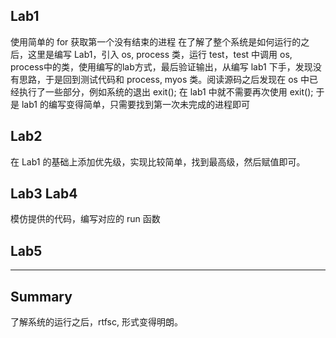 <!--
 * @Author: rain l0802_69@qq.com
 * @Date: 2025-09-15 11:16:30
 * @LastEditors: rain l0802_69@qq.com
 * @LastEditTime: 2025-09-15 11:26:08
 * @FilePath: /Hello-ComputerSystem/os/Thinkings.md
 * @Description: 这是默认设置,请设置`customMade`, 打开koroFileHeader查看配置 进行设置: https://github.com/OBKoro1/koro1FileHeader/wiki/%E9%85%8D%E7%BD%AE
-->
## Lab1
使用简单的 for 获取第一个没有结束的进程
在了解了整个系统是如何运行的之后，这里是编写 Lab1，引入 os, process 类，运行 test，test 中调用 os, process中的类，使用编写的lab方式，最后验证输出，从编写 lab1 下手，发现没有思路，于是回到测试代码和 process, myos 类。阅读源码之后发现在 os 中已经执行了一些部分，例如系统的退出 exit(); 在 lab1 中就不需要再次使用 exit();
于是 lab1 的编写变得简单，只需要找到第一次未完成的进程即可

## Lab2
在 Lab1 的基础上添加优先级，实现比较简单，找到最高级，然后赋值即可。

## Lab3 Lab4
模仿提供的代码，编写对应的 run 函数

## Lab5
---

## Summary
了解系统的运行之后，rtfsc, 形式变得明朗。